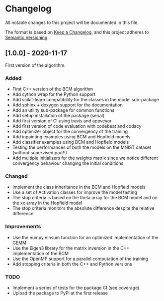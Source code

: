 # Changelog

All notable changes to this project will be documented in this file.

The format is based on [Keep a Changelog](https://keepachangelog.com/en/1.0.0/), and this project adheres to [Semantic Versioning](https://semver.org/spec/v2.0.0.html).

## [1.0.0] - 2020-11-17

First version of the algorithm.

### Added

- First C++ version of the BCM algorithm
- Add cython wrap for the Python support
- Add scikit-learn compatibility for the classes in the model sub-package
- Add sphinx + doxygen support for the documentation
- Add an utility sub-package for common functions
- Add setup installation of the package (serial)
- Add first version of CI using travis and appveyor
- Add first version of code evaluation with codebeat and codacy
- Add optimizer object for the convergency of the training
- Add inpainting examples using BCM and Hopfield models
- Add classifier examples using BCM and Hopfield models
- Testing the performances of both the models on the MNIST dataset (without supervised part!!)
- Add multiple initializers for the weights matrix since we notice different convergency behaviour changing the initial conditions

### Changed

- Implement the class inheritance in the BCM and Hopfield models
- Use a set of Activation classes for improve the model testing
- The stop criteria is based on the theta array for the BCM model and on the xx array in the Hopfield model
- The stop criteria monitors the absolute difference despite the relative difference

### Improvements

- Use the numpy einsum function for an optimized implementation of the GEMM
- Use the Eigen3 library for the matrix inversion in the C++ implementation of the BCM
- Use the OpenMP support for a parallel computation of the training
- Add stopping criteria in both the C++ and Python versions

### TODO

- Implement a series of tests for the package CI (see coverage)
- Upload the package to PyPi at the first release
